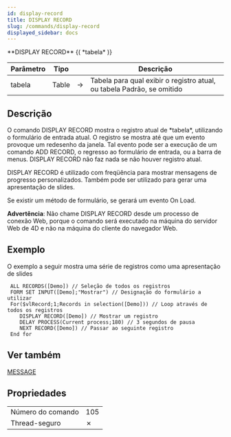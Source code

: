 ```yaml
---
id: display-record
title: DISPLAY RECORD
slug: /commands/display-record
displayed_sidebar: docs
---
```


<!--REF #_command_.DISPLAY RECORD.Syntax-->**DISPLAY RECORD** {( *tabela* )}<!-- END REF-->
<!--REF #_command_.DISPLAY RECORD.Params-->
| Parâmetro | Tipo |  | Descrição |
| --- | --- | --- | --- |
| tabela | Table | &#8594;  | Tabela para qual exibir o registro atual, ou tabela Padrão, se omitido |

<!-- END REF-->

## Descrição 

<!--REF #_command_.DISPLAY RECORD.Summary-->O comando DISPLAY RECORD mostra o registro atual de *tabela*, utilizando o formulário de entrada atual.<!-- END REF--> O registro se mostra até que um evento provoque um redesenho da janela. Tal evento pode ser a execução de um comando ADD RECORD, o regresso ao formulário de entrada, ou a barra de menus. DISPLAY RECORD não faz nada se não houver registro atual.  

DISPLAY RECORD é utilizado com freqüência para mostrar mensagens de progresso personalizados. Também pode ser utilizado para gerar uma apresentação de slides.  
  
Se existir um método de formulário, se gerará um evento On Load.  
  
**Advertência**: Não chame DISPLAY RECORD desde um processo de conexão Web, porque o comando será executado na máquina do servidor Web de 4D e não na máquina do cliente do navegador Web.

## Exemplo 

O exemplo a seguir mostra uma série de registros como uma apresentação de slides

```4d
 ALL RECORDS([Demo]) // Seleção de todos os registros
 FORM SET INPUT([Demo];"Mostrar") // Designação do formulário a utilizar
 For($vlRecord;1;Records in selection([Demo])) // Loop através de todos os registros
    DISPLAY RECORD([Demo]) // Mostrar um registro
    DELAY PROCESS(Current process;180) // 3 segundos de pausa
    NEXT RECORD([Demo]) // Passar ao seguinte registro
 End for
```

## Ver também 

[MESSAGE](message.md)  

## Propriedades

|  |  |
| --- | --- |
| Número do comando | 105 |
| Thread-seguro | &cross; |


